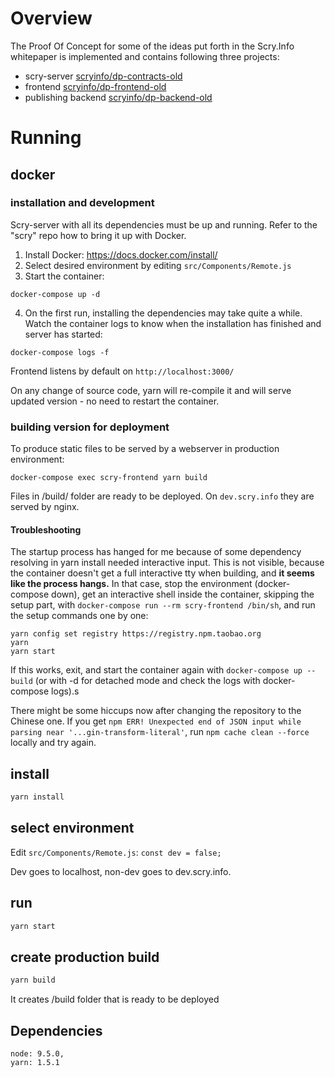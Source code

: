 # Overview
The Proof Of Concept for some of the ideas put forth in the Scry.Info whitepaper is implemented and contains following three projects:
- scry-server [scryinfo/dp-contracts-old](https://github.com/scryinfo/dp-contracts-old)
- frontend [scryinfo/dp-frontend-old](https://github.com/scryinfo/dp-frontend-old)
- publishing backend [scryinfo/dp-backend-old](https://github.com/scryinfo/dp-backend-old)

# Running

## docker

### installation and development

Scry-server with all its dependencies must be up and running. Refer to the "scry" repo how to bring it up with Docker.

1. Install Docker: https://docs.docker.com/install/
2. Select desired environment by editing `src/Components/Remote.js`
3. Start the container:
```
docker-compose up -d
```
4. On the first run, installing the dependencies may take quite a while. Watch the container logs to know when the installation has finished and server has started:
```
docker-compose logs -f
```

Frontend listens by default on `http://localhost:3000/`

On any change of source code, yarn will re-compile it and will serve updated version - no need to restart the container.

### building version for deployment

To produce static files to be served by a webserver in production environment:

`docker-compose exec scry-frontend yarn build`

Files in /build/ folder are ready to be deployed. On `dev.scry.info` they are served by nginx.

#### Troubleshooting

The startup process has hanged for me because of some dependency resolving in yarn install needed interactive input. This is not visible, because the container doesn't get a full interactive tty when building, and **it seems like the process hangs.** In that case, stop the environment (docker-compose down), get an interactive shell inside the container, skipping the setup part, with `docker-compose run --rm scry-frontend /bin/sh`, and run the setup commands one by one:

```
yarn config set registry https://registry.npm.taobao.org
yarn
yarn start
```

If this works, exit, and start the container again with `docker-compose up --build` (or with -d for detached mode and check the logs with docker-compose logs).s

There might be some hiccups now after changing the repository to the Chinese one. If you get `npm ERR! Unexpected end of JSON input while parsing near '...gin-transform-literal'`, run `npm cache clean --force` locally and try again.


## install

```bash
yarn install
```
## select environment

Edit `src/Components/Remote.js`: `const dev = false;`

Dev goes to localhost, non-dev goes to dev.scry.info.

## run

```bash
yarn start
```

## create production build

```bash
yarn build
```

It creates /build folder that is ready to be deployed



## Dependencies
    node: 9.5.0,
    yarn: 1.5.1
